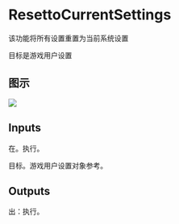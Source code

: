 # ResettoCurrentSettings

该功能将所有设置重置为当前系统设置

目标是游戏用户设置

## 图示

![]($-20221218-20574351.png)

## Inputs

在。执行。

目标。游戏用户设置对象参考。  

## Outputs

出：执行。
